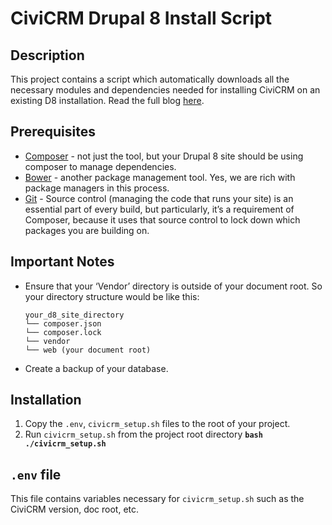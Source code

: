 # CiviCRM Drupal 8 Install Script

## Description
This project contains a script which automatically downloads all the necessary modules and dependencies needed for installing CiviCRM on an existing D8 installation. Read the full blog [here](https://docs.google.com/document/d/13isLo46tiLRi79wXfnPrH-KgQ6ypf6XCILDplRv7Ka4/edit?ts=5a9517e9#). 

## Prerequisites
- [Composer](https://getcomposer.org/) - not just the tool, but your Drupal 8 site should be using composer to manage dependencies.
- [Bower](https://bower.io/) - another package management tool. Yes, we are rich with package managers in this process.
- [Git](https://git-scm.com/) - Source control (managing the code that runs your site) is an essential part of every build, but particularly, it’s a requirement of Composer, because it uses that source control to lock down which packages you are building on.

## Important Notes
- Ensure that your ‘Vendor’ directory is outside of your document root. So your directory structure would be like this:

      your_d8_site_directory
      └── composer.json
      └── composer.lock
      └── vendor
      └── web (your document root)
      
- Create a backup of your database.

## Installation
1. Copy the `.env`, `civicrm_setup.sh` files to the root of your project.
2. Run `civicrm_setup.sh` from the project root directory **`bash ./civicrm_setup.sh`**

## `.env` file
This file contains variables necessary for `civicrm_setup.sh` such as the CiviCRM version, doc root, etc.
